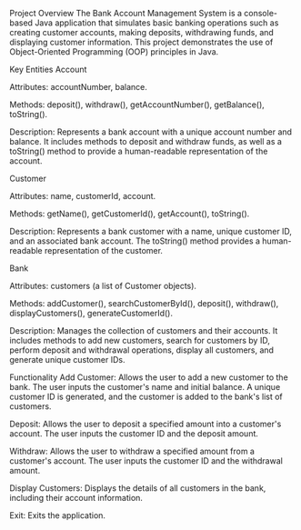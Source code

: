 Project Overview
The Bank Account Management System is a console-based Java application that simulates basic banking operations such as creating customer accounts, making deposits, withdrawing funds, and displaying customer information. This project demonstrates the use of Object-Oriented Programming (OOP) principles in Java.

Key Entities
Account

Attributes: accountNumber, balance.

Methods: deposit(), withdraw(), getAccountNumber(), getBalance(), toString().

Description: Represents a bank account with a unique account number and balance. It includes methods to deposit and withdraw funds, as well as a toString() method to provide a human-readable representation of the account.

Customer

Attributes: name, customerId, account.

Methods: getName(), getCustomerId(), getAccount(), toString().

Description: Represents a bank customer with a name, unique customer ID, and an associated bank account. The toString() method provides a human-readable representation of the customer.

Bank

Attributes: customers (a list of Customer objects).

Methods: addCustomer(), searchCustomerById(), deposit(), withdraw(), displayCustomers(), generateCustomerId().

Description: Manages the collection of customers and their accounts. It includes methods to add new customers, search for customers by ID, perform deposit and withdrawal operations, display all customers, and generate unique customer IDs.

Functionality
Add Customer: Allows the user to add a new customer to the bank. The user inputs the customer's name and initial balance. A unique customer ID is generated, and the customer is added to the bank's list of customers.

Deposit: Allows the user to deposit a specified amount into a customer's account. The user inputs the customer ID and the deposit amount.

Withdraw: Allows the user to withdraw a specified amount from a customer's account. The user inputs the customer ID and the withdrawal amount.

Display Customers: Displays the details of all customers in the bank, including their account information.

Exit: Exits the application.
